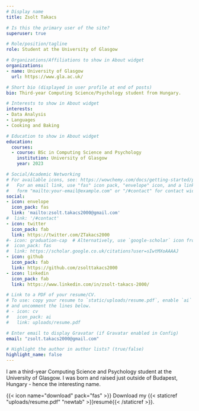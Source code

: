 ```yaml
---
# Display name
title: Zsolt Takacs

# Is this the primary user of the site?
superuser: true

# Role/position/tagline
role: Student at the University of Glasgow

# Organizations/Affiliations to show in About widget
organizations:
- name: University of Glasgow
  url: https://www.gla.ac.uk/

# Short bio (displayed in user profile at end of posts)
bio: Third-year Computing Science/Psychology student from Hungary.

# Interests to show in About widget
interests:
- Data Analysis
- Languages
- Cooking and Baking

# Education to show in About widget
education:
  courses:
  - course: BSc in Computing Science and Psychology
    institution: University of Glasgow
    year: 2023

# Social/Academic Networking
# For available icons, see: https://wowchemy.com/docs/getting-started/page-builder/#icons
#   For an email link, use "fas" icon pack, "envelope" icon, and a link in the
#   form "mailto:your-email@example.com" or "/#contact" for contact widget.
social:
- icon: envelope
  icon_pack: fas
  link: 'mailto:zsolt.takacs2000@gmail.com'
#  link: '/#contact'
- icon: twitter
  icon_pack: fab
  link: https://twitter.com/ZTakacs2000
#- icon: graduation-cap  # Alternatively, use `google-scholar` icon from `ai` icon pack
#  icon_pack: fas
#  link: https://scholar.google.co.uk/citations?user=sIwtMXoAAAAJ
- icon: github
  icon_pack: fab
  link: https://github.com/zsolttakacs2000
- icon: linkedin
  icon_pack: fab
  link: https://www.linkedin.com/in/zsolt-takacs-2000/

# Link to a PDF of your resume/CV.
# To use: copy your resume to `static/uploads/resume.pdf`, enable `ai` icons in `params.toml`, 
# and uncomment the lines below.
# - icon: cv
#   icon_pack: ai
#   link: uploads/resume.pdf

# Enter email to display Gravatar (if Gravatar enabled in Config)
email: "zsolt.takacs2000@gmail.com"

# Highlight the author in author lists? (true/false)
highlight_name: false
---
```


I am a third-year Computing Science and Psychology student at the University of Glasgow. I was born and raised just outside of Budapest, Hungary - hence the interesting name. 

{{< icon name="download" pack="fas" >}} Download my {{< staticref "uploads/resume.pdf" "newtab" >}}resumé{{< /staticref >}}.
